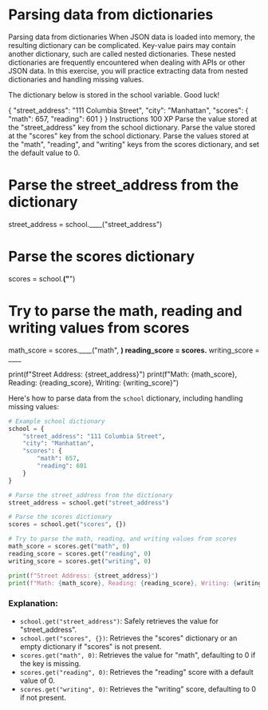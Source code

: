 # Parsing data from dictionaries

Parsing data from dictionaries
When JSON data is loaded into memory, the resulting dictionary can be complicated. Key-value pairs may contain another dictionary, such are called nested dictionaries. These nested dictionaries are frequently encountered when dealing with APIs or other JSON data. In this exercise, you will practice extracting data from nested dictionaries and handling missing values.

The dictionary below is stored in the school variable. Good luck!

{
    "street_address": "111 Columbia Street",
    "city": "Manhattan",
    "scores": {
        "math": 657,
        "reading": 601
    }
}
Instructions
100 XP
Parse the value stored at the "street_address" key from the school dictionary.
Parse the value stored at the "scores" key from the school dictionary.
Parse the values stored at the "math", "reading", and "writing" keys from the scores dictionary, and set the default value to 0.

# Parse the street_address from the dictionary
street_address = school.____("street_address")

# Parse the scores dictionary
scores = school.____("____")

# Try to parse the math, reading and writing values from scores
math_score = scores.____("math", ____)
reading_score = scores.____
writing_score = ____

print(f"Street Address: {street_address}")
print(f"Math: {math_score}, Reading: {reading_score}, Writing: {writing_score}")

Here's how to parse data from the `school` dictionary, including handling missing values:

```python
# Example school dictionary
school = {
    "street_address": "111 Columbia Street",
    "city": "Manhattan",
    "scores": {
        "math": 657,
        "reading": 601
    }
}

# Parse the street_address from the dictionary
street_address = school.get("street_address")

# Parse the scores dictionary
scores = school.get("scores", {})

# Try to parse the math, reading, and writing values from scores
math_score = scores.get("math", 0)
reading_score = scores.get("reading", 0)
writing_score = scores.get("writing", 0)

print(f"Street Address: {street_address}")
print(f"Math: {math_score}, Reading: {reading_score}, Writing: {writing_score}")
```

### Explanation:
- `school.get("street_address")`: Safely retrieves the value for "street_address".
- `school.get("scores", {})`: Retrieves the "scores" dictionary or an empty dictionary if "scores" is not present.
- `scores.get("math", 0)`: Retrieves the value for "math", defaulting to 0 if the key is missing.
- `scores.get("reading", 0)`: Retrieves the "reading" score with a default value of 0.
- `scores.get("writing", 0)`: Retrieves the "writing" score, defaulting to 0 if not present.